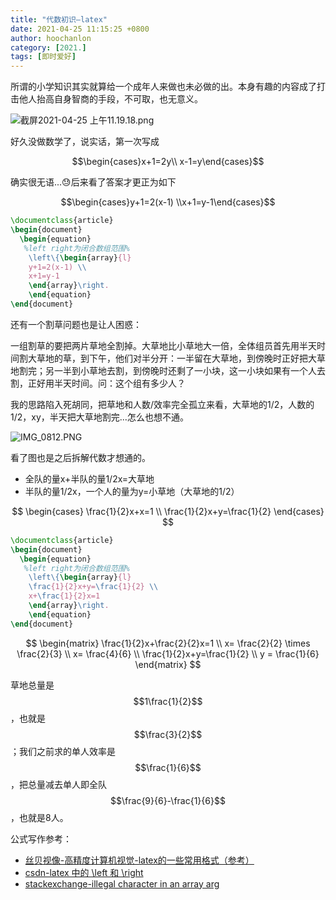 ```yaml
---
title: "代数初识—latex"
date: 2021-04-25 11:15:25 +0800
author: hoochanlon
category: [2021.]
tags: [即时爱好]
---
```


所谓的小学知识其实就算给一个成年人来做也未必做的出。本身有趣的内容成了打击他人抬高自身智商的手段，不可取，也无意义。

<!-- more -->

![截屏2021-04-25 上午11.19.18.png](https://i.loli.net/2021/04/25/J1gbaOrLTv69GxR.png)

好久没做数学了，说实话，第一次写成

$$\begin{cases}x+1=2y\\ x-1=y\end{cases}$$

确实很无语...😓后来看了答案才更正为如下

$$\begin{cases}y+1=2(x-1) \\x+1=y-1\end{cases}$$

```latex
\documentclass{article}
\begin{document}
  \begin{equation}
   %left right为闭合数组范围%
    \left\{\begin{array}{l}
    y+1=2(x-1) \\
    x+1=y-1
    \end{array}\right.
    \end{equation}
\end{document}
```

还有一个割草问题也是让人困惑：

一组割草的要把两片草地全割掉。大草地比小草地大一倍，全体组员首先用半天时间割大草地的草，到下午，他们对半分开：一半留在大草地，到傍晚时正好把大草地割完；另一半到小草地去割，到傍晚时还剩了一小块，这一小块如果有一个人去割，正好用半天时间。问：这个组有多少人？

我的思路陷入死胡同，把草地和人数/效率完全孤立来看，大草地的1/2，人数的1/2，xy，半天把大草地割完...怎么也想不通。

![IMG_0812.PNG](https://i.loli.net/2021/04/25/AuT6OZQhIBNmCzk.png)

看了图也是之后拆解代数才想通的。

* 全队的量x+半队的量1/2x=大草地
* 半队的量1/2x，一个人的量为y=小草地（大草地的1/2）

$$
\begin{cases}
\frac{1}{2}x+x=1 \\ \frac{1}{2}x+y=\frac{1}{2}
\end{cases}
$$

```latex
\documentclass{article}
\begin{document}
  \begin{equation}
   %left right为闭合数组范围%
    \left\{\begin{array}{l}
    \frac{1}{2}x+y=\frac{1}{2} \\
    x+\frac{1}{2}x=1
    \end{array}\right.
    \end{equation}
\end{document}
```

$$
\begin{matrix}
\frac{1}{2}x+\frac{2}{2}x=1 \\
x= \frac{2}{2} \times \frac{2}{3} \\
x= \frac{4}{6} \\
 \frac{1}{2}x+y=\frac{1}{2} \\
 y = \frac{1}{6}
\end{matrix}
$$

草地总量是$$1\frac{1}{2}$$，也就是$$\frac{3}{2}$$；我们之前求的单人效率是$$\frac{1}{6}$$，把总量减去单人即全队$$\frac{9}{6}-\frac{1}{6}$$，也就是8人。


公式写作参考：

* [丝贝视像-高精度计算机视觉-latex的一些常用格式（参考）](https://blog.csdn.net/tanmx219/article/details/83040062)
* [csdn-latex 中的 \left 和 \right](https://blog.csdn.net/u014791046/article/details/51367338)
* [stackexchange-illegal character in an array arg](https://tex.stackexchange.com/questions/455494/i-am-getting-illegal-character-in-an-array-arg)
